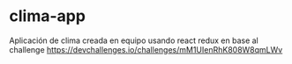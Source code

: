 # clima-app
Aplicación de clima creada en equipo usando react redux en base al challenge https://devchallenges.io/challenges/mM1UIenRhK808W8qmLWv
